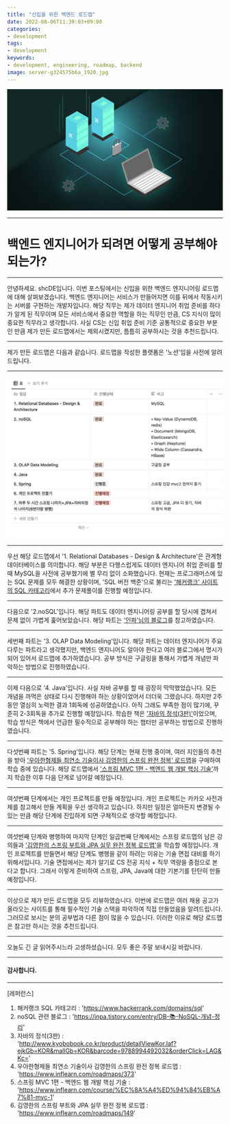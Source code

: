 ```yaml
---
title: "신입을 위한 백엔드 로드맵"
date: 2022-08-06T11:39:03+09:00
categories:
- development
tags:
- development
keywords:
- development, engineering, roadmap, backend
image: server-g324575b6a_1920.jpg
---
```

![server](https://github.com/shcDE/pictures/blob/main/images_for_blog/server-g324575b6a_1920.jpg?raw=true)
_________________________________________________________________________________________________________________________________________________________________________
# 백엔드 엔지니어가 되려면 어떻게 공부해야 되는가?
_________________________________________________________________________________________________________________________________________________________________________
안녕하세요. shcDE입니다. 이번 포스팅에서는 신입을 위한 백엔드 엔지니어링 로드맵에 대해 살펴보겠습니다. 백엔드 엔지니어는 서비스가 만들어지면 이를 뒤에서 작동시키는 서버를 구현하는 개발자입니다. 해당 직무는 제가 데이터 엔지니어 취업 준비를 하다가 알게 된 직무이며 모든 서비스에서 중요한 역할을 하는 직무인 만큼, CS 지식이 많이 중요한 직무라고 생각합니다. 사실 CS는 신입 취업 준비 기준 공통적으로 중요한 부분인 만큼 제가 만든 로드맵에서는 제외시켰지만, 틈틈히 공부하시는 것을 추천드립니다.
_________________________________________________________________________________________________________________________________________________________________________
제가 만든 로드맵은 다음과 같습니다. 로드맵을 작성한 플랫폼은 '노션'임을 사전에 알려드립니다.
_________________________________________________________________________________________________________________________________________________________________________
![로드맵](https://github.com/shcDE/pictures/blob/main/images_for_blog/%E1%84%89%E1%85%B3%E1%84%8F%E1%85%B3%E1%84%85%E1%85%B5%E1%86%AB%E1%84%89%E1%85%A3%E1%86%BA%202022-08-06%20%E1%84%8B%E1%85%A9%E1%84%92%E1%85%AE%2012.26.10.png?raw=true)
_________________________________________________________________________________________________________________________________________________________________________
우선 해당 로드맵에서 '1. Relational Databases - Design & Architecture'은 관계형 데이터베이스를 의미합니다. 해당 부분은 다행스럽게도 데이터 엔지니어 취업 준비를 할 때 MySQL을 사전에 공부했기에 별 무리 없이 소화했습니다. 현재는 프로그래머스에 있는 SQL 문제를 모두 해결한 상황이며, 'SQL 버전 백준'으로 불리는 ['해커랭크' 사이트의 SQL 카테고리](https://www.hackerrank.com/domains/sql)에서 추가 문제풀이를 진행할 예정입니다.
_________________________________________________________________________________________________________________________________________________________________________
다음으로 '2.noSQL'입니다. 해당 파트도 데이터 엔지니어링 공부를 할 당시에 겹쳐서 문제 없이 가볍게 훑어보았습니다. 해당 파트는 ['인파'님의 블로그](https://inpa.tistory.com/entry/DB-📚-NoSQL-개념-정리)를 참고하였습니다.
_________________________________________________________________________________________________________________________________________________________________________
세번째 파트는 '3. OLAP Data Modeling'입니다. 해당 파트는 데이터 엔지니어가 주요 다루는 파트라고 생각했지만, 백엔드 엔지니어도 알아야 한다고 여러 블로그에서 명시가 되어 있어서 로드맵에 추가하였습니다. 공부 방식은 구글링을 통해서 가볍게 개념만 파악하는 방법으로 진행하였습니다.
_________________________________________________________________________________________________________________________________________________________________________
이제 다음으로 '4. Java'입니다. 사실 자바 공부를 할 때 굉장히 막막했었습니다. 모든 개념을 까먹은 상태로 다시 진행해야 하는 상황이었어서 더더욱 그랬습니다. 하지만 2주 동안 열심히 노력한 결과 1회독에 성공하였습니다. 아직 그래도 부족한 점이 많기에, 꾸준히 2-3회독을 추가로 진행할 예정입니다. 학습한 책은 ['자바의 정석(3판)'](http://www.kyobobook.co.kr/product/detailViewKor.laf?ejkGb=KOR&mallGb=KOR&barcode=9788994492032&orderClick=LAG&Kc=)이었으며, 학습 방식은 책에서 언급한 필수적으로 공부해야 하는 챕터만 공부하는 방법으로 진행하였습니다.
_________________________________________________________________________________________________________________________________________________________________________
다섯번째 파트는 '5. Spring'입니다. 해당 단계는 현재 진행 중이며, 여러 지인들의 추천을 받아 ['우아한형제들 최연소 기술이사 김영한의 스프링 완전 정복' 로드맵](https://www.inflearn.com/roadmaps/373)을 구매하여 학습 중에 있습니다. 해당 로드맵에서 ['스프링 MVC 1편 - 백엔드 웹 개발 핵심 기술'](https://www.inflearn.com/course/%EC%8A%A4%ED%94%84%EB%A7%81-mvc-1)까지 학습한 이후 다음 단계로 넘어갈 예정입니다.
_________________________________________________________________________________________________________________________________________________________________________
여섯번째 단계에서는 개인 프로젝트를 만들 예정입니다. 개인 프로젝트는 카카오 사전과제를 참고해서 만들 계획을 우선 생각하고 있습니다. 하지만 일정은 얼마든지 변경될 수 있는 만큼 해당 단계에 진입하게 되면 구체적으로 생각할 예정입니다.
_________________________________________________________________________________________________________________________________________________________________________
여섯번째 단계와 병행하여 마지막 단계인 일곱번째 단계에서는 스프링 로드맵의 남은 강의들과 ['김영한의 스프링 부트와 JPA 실무 완전 정복 로드맵'](https://www.inflearn.com/roadmaps/149)을 학습할 예정입니다. 개인 프로젝트를 만들면서 해당 단계도 병행을 같이 하려는 이유는 기술 면접 대비를 하기 위해서입니다. 기술 면접에서는 제가 알기로 CS 전공 지식 + 직무 역량을 중점으로 본다고 합니다. 그래서 이렇게 준비하여 스프링, JPA, Java에 대한 기본기를 탄탄히 만들 예정입니다.
_________________________________________________________________________________________________________________________________________________________________________
이상으로 제가 만든 로드맵을 모두 리뷰하였습니다. 이번에 로드맵은 여러 채용 공고가 올라오는 사이트를 통해 필수적인 기술 스택을 파악하여 직접 만들었음을 알려드립니다. 그러므로 보시는 분의 공부법과 다른 점이 많을 수 있습니다. 이러한 이유로 해당 로드맵은 참고만 하시는 것을 추천드립니다.
_________________________________________________________________________________________________________________________________________________________________________
오늘도 긴 글 읽어주시느라 고생하셨습니다. 모두 좋은 주말 보내시길 바랍니다.
_________________________________________________________________________________________________________________________________________________________________________
#### 감사합니다.
_________________________________________________________________________________________________________________________________________________________________________
[레퍼런스]
1. 해커랭크 SQL 카테고리 : 'https://www.hackerrank.com/domains/sql'
2. noSQL 관련 블로그 : 'https://inpa.tistory.com/entry/DB-📚-NoSQL-개념-정리'
3. 자바의 정석(3판) : 'http://www.kyobobook.co.kr/product/detailViewKor.laf?ejkGb=KOR&mallGb=KOR&barcode=9788994492032&orderClick=LAG&Kc='
4. 우아한형제들 최연소 기술이사 김영한의 스프링 완전 정복 로드맵 : 'https://www.inflearn.com/roadmaps/373'
5. 스프링 MVC 1편 - 백엔드 웹 개발 핵심 기술 : 'https://www.inflearn.com/course/%EC%8A%A4%ED%94%84%EB%A7%81-mvc-1'
6. 김영한의 스프링 부트와 JPA 실무 완전 정복 로드맵 : 'https://www.inflearn.com/roadmaps/149'
